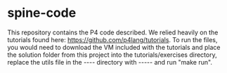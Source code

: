 # spine-code

This repository contains the P4 code described. We relied heavily on the tutorials found here: https://github.com/p4lang/tutorials. To run the files, you would need to download the VM included with the tutorials and place the solution folder from this project into the tutorials/exercises directory, replace the utils file in the ---- directory with ----- and run "make run".

